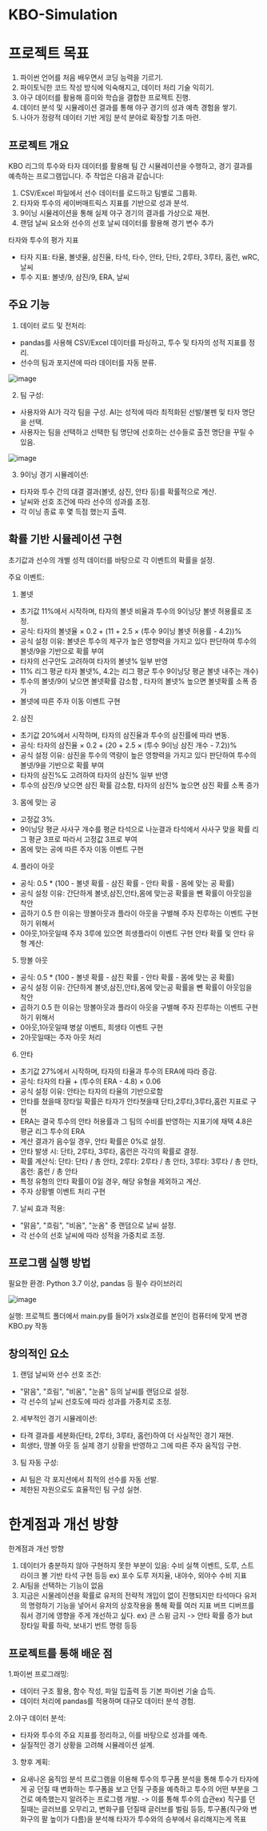 # KBO-Simulation


# 프로젝트 목표

1. 파이썬 언어를 처음 배우면서 코딩 능력을 기르기.
2. 파이토닉한 코드 작성 방식에 익숙해지고, 데이터 처리 기술 익히기.
3. 야구 데이터를 활용해 흥미와 학습을 결합한 프로젝트 진행.
4. 데이터 분석 및 시뮬레이션 결과를 통해 야구 경기의 성과 예측 경험을 쌓기.
5. 나아가 정량적 데이터 기반 게임 분석 분야로 확장할 기초 마련.



## 프로젝트 개요

KBO 리그의 투수와 타자 데이터를 활용해 팀 간 시뮬레이션을 수행하고, 경기 결과를 예측하는 프로그램입니다. 주 작업은 다음과 같습니다:

1. CSV/Excel 파일에서 선수 데이터를 로드하고 팀별로 그룹화.
2. 타자와 투수의 세이버매트릭스 지표를 기반으로 성과 분석.
3. 9이닝 시뮬레이션을 통해 실제 야구 경기의 결과를 가상으로 재현.
4. 랜덤 날씨 요소와 선수의 선호 날씨 데이터를 활용해 경기 변수 추가

타자와 투수의 평가 지표
- 타자 지표: 타율, 볼넷율, 삼진율, 타석, 타수, 안타, 단타, 2루타, 3루타, 홈런, wRC, 날씨
- 투수 지표: 볼넷/9, 삼진/9, ERA, 날씨


## 주요 기능

 1. 데이터 로드 및 전처리:
- pandas를 사용해 CSV/Excel 데이터를 파싱하고, 투수 및 타자의 성적 지표를 정리.
- 선수의 팀과 포지션에 따라 데이터를 자동 분류.

![image](https://github.com/user-attachments/assets/46bbab73-39b3-48e4-b9f9-c91242585775)


2. 팀 구성:

- 사용자와 AI가 각각 팀을 구성. AI는 성적에 따라 최적화된 선발/불펜 및 타자 명단을 선택.
- 사용자는 팀을 선택하고 선택한 팀 명단에 선호하는 선수들로  출전 명단을 꾸릴 수 있음.

 ![image](https://github.com/user-attachments/assets/9e9f43d8-991a-4d57-8e6d-84e16cc62fa5)

3. 9이닝 경기 시뮬레이션:

- 타자와 투수 간의 대결 결과(볼넷, 삼진, 안타 등)를 확률적으로 계산.
- 날씨와 선호 조건에 따라 선수의 성과를 조정.
- 각 이닝 종료 후 몇 득점 했는지 출력.
 



## 확률 기반 시뮬레이션 구현 

초기값과 선수의 개별 성적 데이터를 바탕으로 각 이벤트의 확률을 설정.

주요 이벤트:
1.  볼넷
-  초기값 11%에서 시작하며, 타자의 볼넷 비율과 투수의 9이닝당 볼넷 허용률로 조정.
- 공식: 타자의 볼넷율 × 0.2 + (11 + 2.5 × (투수 9이닝 볼넷 허용률 - 4.2))%
- 공식 설정 이유: 볼넷은 투수의 제구가 높은 영향력을 가지고 있다 판단하여 투수의 볼넷/9을 기반으로 확률 부여 
- 타자의 선구안도 고려하여 타자의 볼넷% 일부 반영 
- 11% 리그 평균 타자 볼넷%, 4.2는 리그 평균 투수 9이닝당 평균 볼넷 내주는 개수) 
- 투수의 볼넷/9이 낮으면 볼넷확률 감소함 , 타자의 볼넷% 높으면 볼넷확률 소폭 증가 
- 볼넷에 따른 주자 이동 이벤트 구현

2. 삼진
- 초기값 20%에서 시작하며, 타자의 삼진율과 투수의 삼진률에 따라 변동.
- 공식: 타자의 삼진율 × 0.2 + (20 + 2.5 × (투수 9이닝 삼진 개수 - 7.2))%
- 공식 설정 이유: 삼진을 투수의 역량이 높은 영향력을 가지고 있다 판단하여 투수의 볼넷/9을 기반으로 확률 부여
- 타자의 삼진%도 고려하여 타자의 삼진% 일부 반영
- 투수의 삼진/9 낮으면 삼진 확률 감소함, 타자의 삼진% 높으면 삼진 확률 소폭 증가 
3. 몸에 맞는 공
- 고정값 3%.
- 9이닝당 평균 사사구 개수를 평균 타석으로 나눈결과 타석에서 사사구 맞을 확률 리그 평균 3프로 따라서 고정값 3프로 부여 
- 몸에 맞는 공에 따른 주자 이동 이벤트 구현
 
4. 플라이 아웃
- 공식: 0.5 * (100 -  볼넷 확률 - 삼진 확률 - 안타 확률 - 몸에 맞는 공 확률) 
- 공식 설정 이유: 간단하게 볼넷,삼진,안타,몸에 맞는공 확률을 뺀 확률이 아웃임을 착안 
- 곱하기 0.5 한 이유는 땅볼아웃과 플라이 아웃을 구별해 주자 진루하는 이벤트 구현하기 위해서 
- 0아웃,1아웃일때 주자 3루에 있으면 희생플라이 이벤트 구현 
안타 확률 및 안타 유형 계산:

5. 땅볼 아웃
- 공식: 0.5 * (100 -  볼넷 확률 - 삼진 확률 - 안타 확률 - 몸에 맞는 공 확률) 
- 공식 설정 이유: 간단하게 볼넷,삼진,안타,몸에 맞는공 확률을 뺀 확률이 아웃임을 착안
- 곱하기 0.5 한 이유는 땅볼아웃과 플라이 아웃을 구별해 주자 진루하는 이벤트 구현하기 위해서 
- 0아웃,1아웃일때 병살 이벤트, 희생타 이벤트 구현
-  2아웃일때는 주자 아웃 처리 

6. 안타
 - 초기값 27%에서 시작하며, 타자의 타율과 투수의 ERA에 따라 증감.
- 공식: 타자의 타율 + (투수의 ERA - 4.8) × 0.06
- 공식 설정 이유: 안타는 타자의 타율의 기반으로함 
- 안타를 쳤을때 장타일 확률은 타자가 안타쳣을때 단타,2루타,3루타,홈런 지표로 구현  
- ERA는 결국 투수의 안타 허용률과 그 팀의 수비를 반영하는 지표기에 채택  4.8은 평균 리그 투수의 ERA 
- 계산 결과가 음수일 경우, 안타 확률은 0%로 설정.
- 안타 발생 시: 단타, 2루타, 3루타, 홈런은 각각의 확률로 결정.
- 확률 계산식: 단타: 단타 / 총 안타, 2루타: 2루타 / 총 안타, 3루타: 3루타 / 총 안타, 홈런: 홈런 / 총 안타
- 특정 유형의 안타 확률이 0일 경우, 해당 유형을 제외하고 계산.
- 주자 상황별 이벤트 처리 구현

7. 날씨 효과 적용:
- "맑음", "흐림", "비옴", "눈옴" 중 랜덤으로 날씨 설정.
- 각 선수의 선호 날씨에 따라 성적을 가중치로 조정.


##  프로그램 실행 방법

필요한 환경: Python 3.7 이상, pandas 등 필수 라이브러리

![image](https://github.com/user-attachments/assets/1275b43e-597a-4d82-b752-8e66a0ed5e5e)

실행: 프로젝트 폴더에서 main.py를 들어가 xslx경로를 본인이 컴퓨터에 맞게 변경 
KBO.py 작동


## 창의적인 요소

1. 랜덤 날씨와 선수 선호 조건:

- "맑음", "흐림", "비옴", "눈옴" 등의 날씨를 랜덤으로 설정.
- 각 선수의 날씨 선호도에 따라 성과를 가중치로 조정.

2. 세부적인 경기 시뮬레이션:

- 타격 결과를 세분화(단타, 2루타, 3루타, 홈런)하여 더 사실적인 경기 재현.
- 희생타, 땅볼 아웃 등 실제 경기 상황을 반영하고 그에 따른 주자 움직임 구현.

3. 팀 자동 구성:

- AI 팀은 각 포지션에서 최적의 선수를 자동 선발.
- 제한된 자원으로도 효율적인 팀 구성 실현.




# 한계점과 개선 방향
한계점과 개선 방향
1. 데이터가 충분하지 않아 구현하지 못한 부분이 있음: 수비 실책 이벤트, 도루, 스트라이크 볼 기반 타석 구현 등등   ex) 포수 도루 저지율, 내야수, 외야수 수비 지표
2. AI팀을 선택하는 기능이 없음 
3. 지금은 시물레이션을 확률로 유저의 전략적 개입이 없이 진행되지만 타석마다 유저의 명령하기 기능을 넣어서 유저의 상호작용을 통해 확률 여러 지표 버프 디버프를 줘서 경기에 영향을 주게 개선하고 싶다. ex) 큰 스윙 금지 -> 안타 확률 증가 but 장타일 확률 하락, 보내기 번트 명령 등등 
## 프로젝트를 통해 배운 점
1.파이썬 프로그래밍:
- 데이터 구조 활용, 함수 작성, 파일 입출력 등 기본 파이썬 기술 습득.
- 데이터 처리에 pandas를 적용하며 대규모 데이터 분석 경험.

2.야구 데이터 분석:

- 타자와 투수의 주요 지표를 정리하고, 이를 바탕으로 성과를 예측.
- 실질적인 경기 상황을 고려해 시뮬레이션 설계.

3. 향후 계획:

- 요새나온 움직임 분석 프로그램을 이용해 투수의 투구폼 분석을 통해 투수가 타자에게 공 던질 때 변화하는 투구폼을 보고 던질 구종을 예측하고 투수의 어떤 부분을 그건로 예측했는지 알려주는 프로그램 개발. -> 이를 통해 투수의 습관ex) 직구를 던질때는 글러브를 오무리고, 변화구를 던질때 글러브를 벌림 등등, 투구폼(직구와 변화구의 팔 높이가 다름)을 분석해 타자가 투수와의 승부에서 유리해지는게 목표
